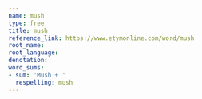 ```yaml
---
name: mush
type: free
title: mush
reference_link: https://www.etymonline.com/word/mush
root_name: 
root_language: 
denotation: 
word_sums:
- sum: 'Mush + '
  respelling: mush
---
```

